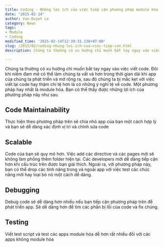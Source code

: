 ```yaml
---
title: Coding - Những lợi ích của việc tiếp cận phương pháp module hóa
date: "2015-02-14"
author: Van-Duyet Le
category: News
tags:
- Module
- Coding
modified_time: '2015-02-14T12:39:31.138+07:00'
slug: /2015/02/coding-nhung-loi-ich-cua-viec-tiep-can.html
description: Chúng ta thường có xu hướng chỉ muốn bắt tay ngay vào việc viết code. Đôi khi niềm đam mê có thể làm chúng ta vất vả hơn trong thời gian dài khi app của chúng ta phát triển và mở rộng ra, sau đó chúng ta bị mắc kẹt với việc viết lại code hay thậm chí tệ hơn là có những ý nghĩ tệ về code. 

---
```


Chúng ta thường có xu hướng chỉ muốn bắt tay ngay vào việc viết code. Đôi khi niềm đam mê có thể làm chúng ta vất vả hơn trong thời gian dài khi app của chúng ta phát triển và mở rộng ra, sau đó chúng ta bị mắc kẹt với việc viết lại code hay thậm chí tệ hơn là có những ý nghĩ tệ về code. 
Một phương pháp hay nhất là module hóa. Bạn có thể thấy được những lợi ích của phương pháp này như sau.

## Code Maintainability


Thực hiện theo phương pháp trên sẽ chia nhỏ app của bạn một cách hợp lý và bạn sẽ dễ dàng xác định vị trí và chỉnh sửa code

## Scalable


Code của bạn sẽ quy mô hơn. Việc add các directive và các pages mới sẽ không làm phồng thêm folder hiện tại. Các developers mới dễ dàng tiếp cận hơn khi cấu trúc trên được bạn giải thích. Ngoài ra, với phương pháp này, bạn có thể drop các tính năng trong và ngoài app với việc test các chức năng mới hay loại bỏ nó một cách dễ dàng.

## Debugging


Debug code sẽ dễ dàng hơn nhiều nếu bạn tiếp cận phương pháp trên để phát triển app. Sẽ dễ dàng hơn để tìm các phần bị lỗi của code và fix chúng.

## Testing


Viết test script và test các apps module hóa dễ hơn rất nhiều đối với các apps không module hóa
